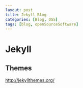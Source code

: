 ```yaml
---
layout: post
title: Jekyll Blog 
categories: [Blog, OSS]
tags: [blog, openSourceSoftware]
--- 
```



# Jekyll 


## Themes

<http://jekyllthemes.org/>
